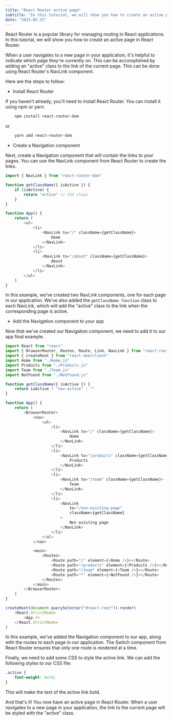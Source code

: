 ```yaml
---
title: "React Router active page"
subtitle: "In this tutorial, we will show you how to create an active page in React Router."
date: "2023-02-23"
---
```


React Router is a popular library for managing routing in React applications. In this tutorial, we will show you how to create an active page in React Router.

When a user navigates to a new page in your application, it's helpful to indicate which page they're currently on. This can be accomplished by adding an "active" class to the link of the current page. This can be done using React Router's NavLink component.

Here are the steps to follow:

-   Install React Router

If you haven't already, you'll need to install React Router. You can install it using npm or yarn.

```bash
    npm install react-router-dom
```

or

```bash
    yarn add react-router-dom
```

-   Create a Navigation component

Next, create a Navigation component that will contain the links to your pages. You can use the NavLink component from React Router to create the links.

```javascript
import { NavLink } from "react-router-dom"

function getClassName({ isActive }) {
	if (isActive) {
		return "active" // CSS class
	}
}

function App() {
	return (
		<ul>
			<li>
				<NavLink to="/" className={getClassName}>
					Home
				</NavLink>
			</li>
			<li>
				<NavLink to="/about" className={getClassName}>
					About
				</NavLink>
			</li>
		</ul>
	)
}
```

In this example, we've created two NavLink components, one for each page in our application. We've also added the `getClassName function` class to each NavLink, which will add the "active" class to the link when the corresponding page is active.

-   Add the Navigation component to your app

Now that we've created our Navigation component, we need to add it to our app final example.

```javascript
import React from "react"
import { BrowserRouter, Routes, Route, Link, NavLink } from "react-router-dom"
import { createRoot } from "react-dom/client"
import Home from "./Home.js"
import Products from "./Products.js"
import Team from "./Team.js"
import NotFound from "./NotFound.js"

function getClassName({ isActive }) {
	return isActive ? "nav-active" : ""
}

function App() {
	return (
		<BrowserRouter>
			<nav>
				<ul>
					<li>
						<NavLink to="/" className={getClassName}>
							Home
						</NavLink>
					</li>
					<li>
						<NavLink to="/products" className={getClassName}>
							Products
						</NavLink>
					</li>
					<li>
						<NavLink to="/team" className={getClassName}>
							Team
						</NavLink>
					</li>
					<li>
						<NavLink
							to="/non-existing-page"
							className={getClassName}
						>
							Non existing page
						</NavLink>
					</li>
				</ul>
			</nav>

			<main>
				<Routes>
					<Route path="/" element={<Home />}></Route>
					<Route path="/products" element={<Products />}></Route>
					<Route path="/team" element={<Team />}></Route>
					<Route path="*" element={<NotFound />}></Route>
				</Routes>
			</main>
		</BrowserRouter>
	)
}

createRoot(document.querySelector("#react-root")).render(
	<React.StrictMode>
		<App />
	</React.StrictMode>
)
```

In this example, we've added the Navigation component to our app, along with the routes to each page in our application. The Switch component from React Router ensures that only one route is rendered at a time.

Finally, we need to add some CSS to style the active link. We can add the following styles to our CSS file:

```css
.active {
	font-weight: bold;
}
```

This will make the text of the active link bold.

And that's it! You now have an active page in React Router. When a user navigates to a new page in your application, the link to the current page will be styled with the "active" class.
